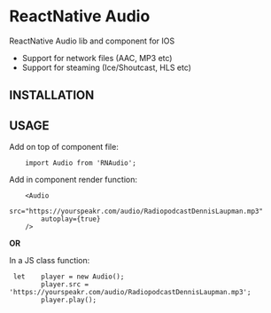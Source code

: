 # ReactNative Audio #

ReactNative Audio lib and component for IOS

- Support for network files (AAC, MP3 etc)
- Support for steaming (Ice/Shoutcast, HLS etc) 



## INSTALLATION ##


## USAGE ##

Add on top of component file:

```
    import Audio from 'RNAudio';
```


Add in component render function:

```
    <Audio 
        src="https://yourspeakr.com/audio/RadiopodcastDennisLaupman.mp3" 
        autoplay={true} 
    />
```

**OR**

In a JS class function:

```
 let    player = new Audio();
        player.src = 'https://yourspeakr.com/audio/RadiopodcastDennisLaupman.mp3';
        player.play();

```
